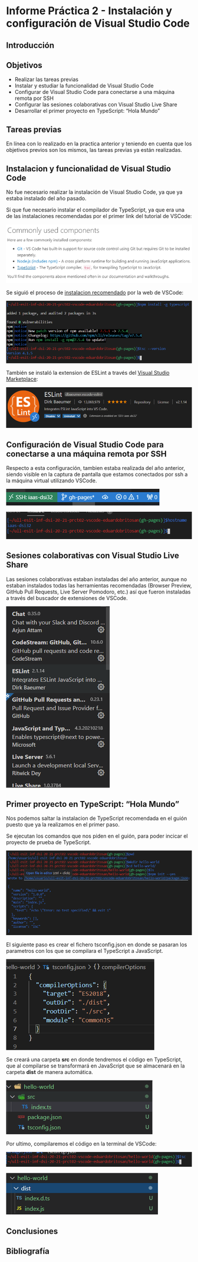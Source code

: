 # Informe Práctica 2 - Instalación y configuración de Visual Studio Code

## Introducción

## Objetivos

- Realizar las tareas previas
- Instalar y estudiar la funcionalidad de Visual Studio Code
- Configurar de Visual Studio Code para conectarse a una máquina remota por SSH
- Configurar las sesiones colaborativas con Visual Studio Live Share
- Desarrollar el primer proyecto en TypeScript: “Hola Mundo”

## Tareas previas

En línea con lo realizado en la practica anterior y teniendo en cuenta que los objetivos previos son los mismos, las tareas previas ya están realizadas.

## Instalacion y funcionalidad de Visual Studio Code

No fue necesario realizar la instalación de Visual Studio Code, ya que ya estaba instalado del año pasado.

Si que fue necesario instalar el compilador de TypeScript, ya que era una de las instalaciones recomendadas por el primer link del tutorial de VSCode:

![Recomendacion de instalacion de TypeScript](./img/rec-install-typescript.png)

Se siguió el proceso de [instalacion recomendado](https://code.visualstudio.com/docs/languages/typescript) por la web de VSCode:

![Recomendacion de instalacion de TypeScript](./img/installing-tsc.png)

También se instaló la extension de ESLint a través del [Visual Studio Marketplace](https://marketplace.visualstudio.com/items?itemName=ms-vscode.vscode-typescript-next):

![Instalado ESLint](./img/eslint.png)

## Configuración de Visual Studio Code para conectarse a una máquina remota por SSH

Respecto a esta configuración, tambien estaba realizada del año anterior, siendo visible en la captura de pantalla que estamos conectados por ssh a la máquina virtual utilizando VSCode.

![Conectado por ssh a traves de VSCode](./img/vscode-ssh-configured.png)

![Terminal mostrando el hostname de la VM](./img/ssh-demonstration.png)

## Sesiones colaborativas con Visual Studio Live Share

Las sesiones colaborativas estaban instaladas del año anterior, aunque no estaban instalados todas las herramientas recomendadas (Browser Preview, GitHub Pull Requests, Live Server Pomodoro, etc.) así que fueron instaladas a través del buscador de extensiones de VSCode.

![Ejemplo de extensiones instaladas](./img/ejemplo-extensiones.png)

## Primer proyecto en TypeScript: “Hola Mundo”

Nos podemos saltar la instalacion de TypeScript recomendada en el guión puesto que ya la realizamos en el primer paso.

Se ejecutan los comandos que nos piden en el guión, para poder incicar el proyecto de prueba de TypeScript.

![Inicializando proyecto](./img/initialized-helloworld.png)

El siguiente paso es crear el fichero tsconfig.json en donde se pasaran los parametros con los que se compilara el TypeScript a JavaScript.

![Fichero tsconfig](./img/tsconfig.png)

Se creará una carpeta **src** en donde tendremos el código en TypeScript, que al compilarse se transformará en JavaScript que se almacenará en la carpeta **dist** de manera automática.

![Estructura](./img/structure.png)

Por ultimo, compilaremos el código en la terminal de VSCode:

![Compilado](./img/compiled.png)

![Dist creado automatico](img/dist-created.png)

## Conclusiones

## Bibliografía
